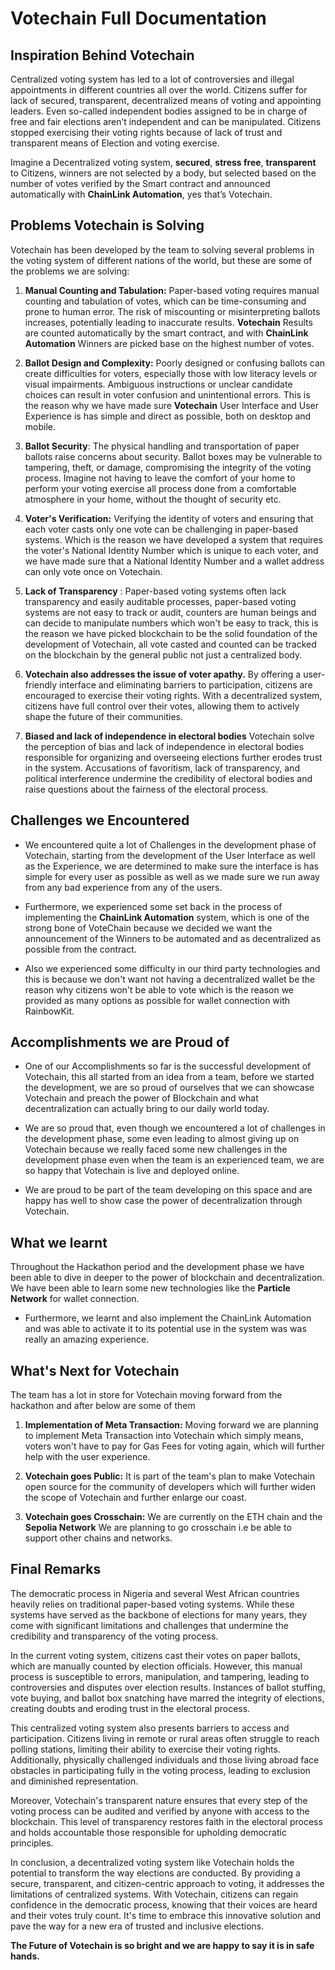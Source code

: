 # Votechain Full Documentation

## Inspiration Behind Votechain

Centralized voting system has led to a lot of controversies and illegal appointments in different countries all over the world. Citizens suffer for lack of secured, transparent, decentralized means of voting and appointing leaders. Even so-called independent bodies assigned to be in charge of free and fair elections aren’t independent and can be manipulated. Citizens stopped exercising their voting rights because of lack of trust and transparent means of Election and voting exercise.

Imagine a Decentralized voting system, **secured**, **stress free**, **transparent** to Citizens, winners are not selected by a body, but selected based on the number of votes verified by the Smart contract and announced automatically with **ChainLink Automation**, yes that’s Votechain.

## Problems Votechain is Solving

Votechain has been developed by the team to solving several problems in the voting system of different nations of the world, but these are some of the problems we are solving:

1. **Manual Counting and Tabulation:** Paper-based voting requires manual counting and tabulation of votes, which can be time-consuming and prone to human error. The risk of miscounting or misinterpreting ballots increases, potentially leading to inaccurate results. **Votechain** Results are counted automatically by the smart contract, and with **ChainLink Automation** Winners are picked base on the highest number of votes.

2. **Ballot Design and Complexity:** Poorly designed or confusing ballots can create difficulties for voters, especially those with low literacy levels or visual impairments. Ambiguous instructions or unclear candidate choices can result in voter confusion and unintentional errors. This is the reason why we have made sure **Votechain** User Interface and User Experience is has simple and direct as possible, both on desktop and mobile.

3. **Ballot Security**: The physical handling and transportation of paper ballots raise concerns about security. Ballot boxes may be vulnerable to tampering, theft, or damage, compromising the integrity of the voting process. Imagine not having to leave the comfort of your home to perform your voting exercise all process done from a comfortable atmosphere in your home, without the thought of security etc.

4. **Voter's Verification:** Verifying the identity of voters and ensuring that each voter casts only one vote can be challenging in paper-based systems. Which is the reason we have developed a system that requires the voter's National Identity Number which is unique to each voter, and we have made sure that a National Identity Number and a wallet address can only vote once on Votechain.

5. **Lack of Transparency** : Paper-based voting systems often lack transparency and easily auditable processes, paper-based voting systems are not easy to track or audit, counters are human beings and can decide to manipulate numbers which won't be easy to track, this is the reason we have picked blockchain to be the solid foundation of the development of Votechain, all vote casted and counted can be tracked on the blockchain by the general public not just a centralized body.

6. **Votechain also addresses the issue of voter apathy.** By offering a user-friendly interface and eliminating barriers to participation, citizens are encouraged to exercise their voting rights. With a decentralized system, citizens have full control over their votes, allowing them to actively shape the future of their communities.

7. **Biased and lack of independence in electoral bodies** Votechain solve the perception of bias and lack of independence in electoral bodies responsible for organizing and overseeing elections further erodes trust in the system. Accusations of favoritism, lack of transparency, and political interference undermine the credibility of electoral bodies and raise questions about the fairness of the electoral process.

## Challenges we Encountered

- We encountered quite a lot of Challenges in the development phase of Votechain, starting from the development of the User Interface as well as the Experience, we are determined to make sure the interface is has simple for every user as possible as well as we made sure we run away from any bad experience from any of the users.

- Furthermore, we experienced some set back in the process of implementing the **ChainLink Automation** system, which is one of the strong bone of VoteChain because we decided we want the announcement of the Winners to be automated and as decentralized as possible from the contract.

- Also we experienced some difficulty in our third party technologies and this is because we don't want not having a decentralized wallet be the reason why citizens won't be able to vote which is the reason we provided as many options as possible for wallet connection with RainbowKit.

## Accomplishments we are Proud of

- One of our Accomplishments so far is the successful development of Votechain, this all started from an idea from a team, before we started the development, we are so proud of ourselves that we can showcase Votechain and preach the power of Blockchain and what decentralization can actually bring to our daily world today.

- We are so proud that, even though we encountered a lot of challenges in the development phase, some even leading to almost giving up on Votechain because we really faced some new challenges in the development phase even when the team is an experienced team, we are so happy that Votechain is live and deployed online.

- We are proud to be part of the team developing on this space and are happy has well to show case the power of decentralization through Votechain.

## What we learnt

Throughout the Hackathon period and the development phase we have been able to dive in deeper to the power of blockchain and decentralization. We have been able to learn some new technologies like the **Particle Network** for wallet connection.

- Furthermore, we learnt and also implement the ChainLink Automation and was able to activate it to its potential use in the system was was really an amazing experience.

## What's Next for Votechain

The team has a lot in store for Votechain moving forward from the hackathon and after below are some of them

1. **Implementation of Meta Transaction:** Moving forward we are planning to implement Meta Transaction into Votechain which simply means, voters won't have to pay for Gas Fees for voting again, which will further help with the user experience.

2. **Votechain goes Public:** It is part of the team's plan to make Votechain open source for the community of developers which will further widen the scope of Votechain and further enlarge our coast.

3. **Votechain goes Crosschain:** We are currently on the ETH chain and the **Sepolia Network** We are planning to go crosschain i.e be able to support other chains and networks.

## Final Remarks

The democratic process in Nigeria and several West African countries heavily relies on traditional paper-based voting systems. While these systems have served as the backbone of elections for many years, they come with significant limitations and challenges that undermine the credibility and transparency of the voting process.

In the current voting system, citizens cast their votes on paper ballots, which are manually counted by election officials. However, this manual process is susceptible to errors, manipulation, and tampering, leading to controversies and disputes over election results. Instances of ballot stuffing, vote buying, and ballot box snatching have marred the integrity of elections, creating doubts and eroding trust in the electoral process.

This centralized voting system also presents barriers to access and participation. Citizens living in remote or rural areas often struggle to reach polling stations, limiting their ability to exercise their voting rights. Additionally, physically challenged individuals and those living abroad face obstacles in participating fully in the voting process, leading to exclusion and diminished representation.

Moreover, Votechain's transparent nature ensures that every step of the voting process can be audited and verified by anyone with access to the blockchain. This level of transparency restores faith in the electoral process and holds accountable those responsible for upholding democratic principles.

In conclusion, a decentralized voting system like Votechain holds the potential to transform the way elections are conducted. By providing a secure, transparent, and citizen-centric approach to voting, it addresses the limitations of centralized systems. With Votechain, citizens can regain confidence in the democratic process, knowing that their voices are heard and their votes truly count. It's time to embrace this innovative solution and pave the way for a new era of trusted and inclusive elections.

**The Future of Votechain is so bright and we are happy to say it is in safe hands.**
